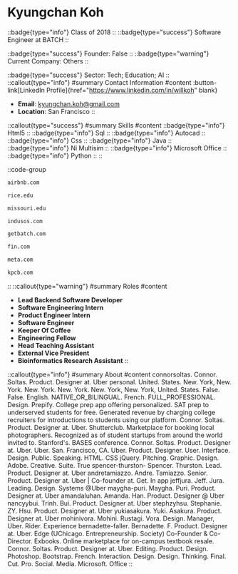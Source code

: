 # Kyungchan Koh
::badge{type="info"}
Class of 2018
::
::badge{type="success"}
Software Engineer at BATCH
::

::badge{type="success"}
Founder: False
::
::badge{type="warning"}
Current Company: Others
::

::badge{type="success"}
Sector: Tech; Education; AI
::
::callout{type="info"}
#summary
Contact Information
#content
:button-link[LinkedIn Profile]{href="https://www.linkedin.com/in/willkoh" blank}
- **Email**: kyungchan.koh@gmail.com
- **Location**: San Francisco
::

::callout{type="success"}
#summary
Skills
#content
::badge{type="info"}
Html5
::
::badge{type="info"}
Sql
::
::badge{type="info"}
Autocad
::
::badge{type="info"}
Css
::
::badge{type="info"}
Java
::
::badge{type="info"}
Ni Multisim
::
::badge{type="info"}
Microsoft Office
::
::badge{type="info"}
Python
::
::

::code-group
```bash [Airbnb]
airbnb.com
```
```bash [Rice University]
rice.edu
```
```bash [Mizzou]
missouri.edu
```
```bash [Indus OS]
indusos.com
```
```bash [BATCH]
getbatch.com
```
```bash [Fin.com]
fin.com
```
```bash [Meta]
meta.com
```
```bash [Kleiner Perkins Caufield & Byers]
kpcb.com
```
::
::callout{type="warning"}
#summary
Roles
#content
- **Lead Backend Software Developer**
- **Software Engineering Intern**
- **Product Engineer Intern**
- **Software Engineer**
- **Keeper Of Coffee**
- **Engineering Fellow**
- **Head Teaching Assistant**
- **External Vice President**
- **Bioinformatics Research Assistant**
::

::callout{type="info"}
#summary
About
#content
connorsoltas. Connor. Soltas. Product. Designer at. Uber personal. United. States. New. York, New. York. New. York. New. York. New. York, New. York, United. States. False. False. English. NATIVE_OR_BILINGUAL. French. FULL_PROFESSIONAL. Design. Prepify. College prep app offering personalized. SAT prep to underserved students for free. Generated revenue by charging college recruiters for introductions to students using our platform. Connor. Soltas. Product. Designer at. Uber. Shutterclub. Marketplace for booking local photographers. Recognized as of student startups from around the world invited to. Stanford's. BASES conference. Connor. Soltas. Product. Designer at. Uber. Uber. San. Francisco, CA. Uber. Product. Designer. User. Interface. Design. Public. Speaking. HTML. CSS jQuery. Pitching. Graphic. Design. Adobe. Creative. Suite. True spencer-thurston- Spencer. Thurston. Lead. Product. Designer at. Uber andretamiazzo. Andre. Tamiazzo. Senior. Product. Designer at. Uber | Co-founder at. Get. In app jeffjura. Jeff. Jura. Leading. Design. Systems @Uber maygha-puri. Maygha. Puri. Product. Designer at. Uber amandaluhan. Amanda. Han. Product. Designer @ Uber nancyybui. Trinh. Bui. Product. Designer at. Uber stephzyhsu. Stephanie. ZY. Hsu. Product. Designer at. Uber yukiasakura. Yuki. Asakura. Product. Designer at. Uber mohinivora. Mohini. Rustagi. Vora. Design. Manager, Uber. Rider. Experience bernadette-faller. Bernadette. F. Product. Designer at. Uber. Edge (UChicago. Entrepreneurship. Society) Co-Founder & Co-Director. Exbooks. Online marketplace for on-campus textbook resale. Connor. Soltas. Product. Designer at. Uber. Editing. Product. Design. Photoshop. Bootstrap. French. Interaction. Design. Design. Thinking. Final. Cut. Pro. Social. Media. Microsoft. Office
::
